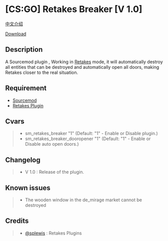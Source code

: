 [CS:GO] Retakes Breaker [V 1.0]
===================

[中文介绍](https://github.com/RoyZ-CSGO/retakes_breaker/blob/master/readme-zh-CN.md)


[Download](https://github.com/RoyZ-CSGO/retakes_breaker/releases)


Description
-------------
A Sourcemod plugin , Working in [Retakes](https://github.com/splewis/csgo-retakes) mode, it will automatically destroy all entities that can be destroyed and automatically open all doors, making Retakes closer to the real situation.

Requirement
-------------
- [Sourcemod](https://github.com/alliedmodders/sourcemod)
- [Retakes Plugin](https://github.com/splewis/csgo-retakes)

Cvars
-------------
> - sm_retakes_breaker "1" (Default: "1" - Enable or Disable plugin.)
> - sm_retakes_breaker_dooropener "1" (Default: "1" - Enable or Disable auto open doors.)

Changelog
-------------
> - V 1.0 : Release of the plugin.

Known issues
-------------
> - The wooden window in the de_mirage market cannot be destroyed

Credits
-------------
> - [@splewis](https://github.com/splewis) : Retakes Plugins
